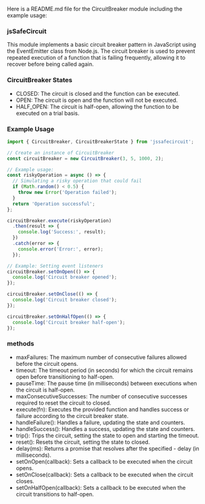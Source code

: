 
Here is a README.md file for the CircuitBreaker module including the example usage:

### jsSafeCircuit
This module implements a basic circuit breaker pattern in JavaScript using the EventEmitter class from Node.js. The circuit breaker is used to prevent repeated execution of a function that is failing frequently, allowing it to recover before being called again.

### CircuitBreaker States
- CLOSED: The circuit is closed and the function can be executed.
- OPEN: The circuit is open and the function will not be executed.
- HALF_OPEN: The circuit is half-open, allowing the function to be executed on a trial basis.

### Example Usage
```javascript
import { CircuitBreaker, CircuitBreakerState } from 'jssafecircuit';

// Create an instance of CircuitBreaker
const circuitBreaker = new CircuitBreaker(3, 5, 1000, 2);

// Example usage:
const riskyOperation = async () => {
  // Simulating a risky operation that could fail
  if (Math.random() < 0.5) {
    throw new Error('Operation failed');
  }
  return 'Operation successful';
};

circuitBreaker.execute(riskyOperation)
  .then(result => {
    console.log('Success:', result);
  })
  .catch(error => {
    console.error('Error:', error);
  });

// Example: Setting event listeners
circuitBreaker.setOnOpen(() => {
  console.log('Circuit breaker opened');
});

circuitBreaker.setOnClose(() => {
  console.log('Circuit breaker closed');
});

circuitBreaker.setOnHalfOpen(() => {
  console.log('Circuit breaker half-open');
});
```

### methods
- maxFailures: The maximum number of consecutive failures allowed before the circuit opens.
- timeout: The timeout period (in seconds) for which the circuit remains open before transitioning to half-open.
- pauseTime: The pause time (in milliseconds) between executions when the circuit is half-open.
- maxConsecutiveSuccesses: The number of consecutive successes required to reset the circuit to closed.
- execute(fn): Executes the provided function and handles success or failure according to the circuit breaker state.
- handleFailure(): Handles a failure, updating the state and counters.
- handleSuccess(): Handles a success, updating the state and counters.
- trip(): Trips the circuit, setting the state to open and starting the timeout.
- reset(): Resets the circuit, setting the state to closed.
- delay(ms): Returns a promise that resolves after the specified - delay (in milliseconds).
- setOnOpen(callback): Sets a callback to be executed when the circuit opens.
- setOnClose(callback): Sets a callback to be executed when the circuit closes.
- setOnHalfOpen(callback): Sets a callback to be executed when the circuit transitions to half-open.

